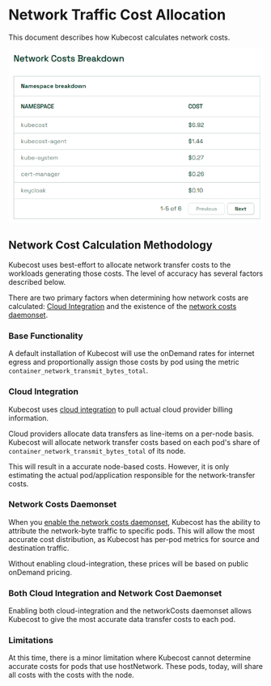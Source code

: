 # Network Traffic Cost Allocation

This document describes how Kubecost calculates network costs.

![network-costs screenshot](images/network-cost-overview.png)
## Network Cost Calculation Methodology

Kubecost uses best-effort to allocate network transfer costs to the workloads generating those costs. The level of accuracy has several factors described below.

There are two primary factors when determining how network costs are calculated: [Cloud Integration](./cloud-integration.md) and the existence of the [network costs daemonset](./network-allocation.md).

### Base Functionality

A default installation of Kubecost will use the onDemand rates for internet egress and proportionally assign those costs by pod using the metric `container_network_transmit_bytes_total`.

### Cloud Integration

Kubecost uses [cloud integration](/install-and-configure/advanced-configuration/cloud-integration) to pull actual cloud provider billing information.

Cloud providers allocate data transfers as line-items on a per-node basis. Kubecost will allocate network transfer costs based on each pod's share of `container_network_transmit_bytes_total` of its node.

This will result in a accurate node-based costs. However, it is only estimating the actual pod/application responsible for the network-transfer costs.

### Network Costs Daemonset

When you [enable the network costs daemonset](./network-costs-configuration.md), Kubecost has the ability to attribute the network-byte traffic to specific pods. This will allow the most accurate cost distribution, as Kubecost has per-pod metrics for source and destination traffic.

Without enabling cloud-integration, these prices will be based on public onDemand pricing.

### Both Cloud Integration and Network Cost Daemonset

Enabling both cloud-integration and the networkCosts daemonset allows Kubecost to give the most accurate data transfer costs to each pod.

### Limitations

At this time, there is a minor limitation where Kubecost cannot determine accurate costs for pods that use hostNetwork. These pods, today, will share all costs with the costs with the node.
